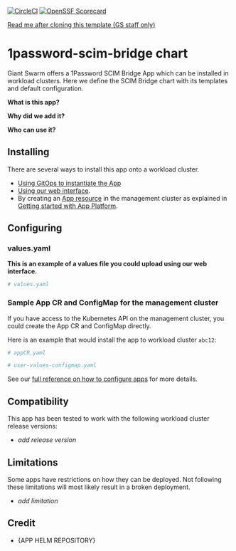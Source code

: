 [![CircleCI](https://dl.circleci.com/status-badge/img/gh/giantswarm/1password-scim-bridge-app/tree/main.svg?style=svg)](https://dl.circleci.com/status-badge/redirect/gh/giantswarm/1password-scim-bridge-app/tree/main)
[![OpenSSF Scorecard](https://api.securityscorecards.dev/projects/github.com/giantswarm/1password-scim-bridge-app/badge)](https://securityscorecards.dev/viewer/?uri=github.com/giantswarm/1password-scim-bridge-app)

[Read me after cloning this template (GS staff only)](https://handbook.giantswarm.io/docs/dev-and-releng/app-developer-processes/adding_app_to_appcatalog/)

# 1password-scim-bridge chart

Giant Swarm offers a 1Password SCIM Bridge App which can be installed in workload clusters.
Here we define the SCIM Bridge chart with its templates and default configuration.

**What is this app?**

**Why did we add it?**

**Who can use it?**

## Installing

There are several ways to install this app onto a workload cluster.

- [Using GitOps to instantiate the App](https://docs.giantswarm.io/advanced/gitops/apps/)
- [Using our web interface](https://docs.giantswarm.io/platform-overview/web-interface/app-platform/#installing-an-app).
- By creating an [App resource](https://docs.giantswarm.io/use-the-api/management-api/crd/apps.application.giantswarm.io/) in the management cluster as explained in [Getting started with App Platform](https://docs.giantswarm.io/getting-started/app-platform/).

## Configuring

### values.yaml

**This is an example of a values file you could upload using our web interface.**

```yaml
# values.yaml

```

### Sample App CR and ConfigMap for the management cluster

If you have access to the Kubernetes API on the management cluster, you could create
the App CR and ConfigMap directly.

Here is an example that would install the app to
workload cluster `abc12`:

```yaml
# appCR.yaml

```

```yaml
# user-values-configmap.yaml

```

See our [full reference on how to configure apps](https://docs.giantswarm.io/getting-started/app-platform/app-configuration/) for more details.

## Compatibility

This app has been tested to work with the following workload cluster release versions:

- _add release version_

## Limitations

Some apps have restrictions on how they can be deployed.
Not following these limitations will most likely result in a broken deployment.

- _add limitation_

## Credit

- {APP HELM REPOSITORY}
